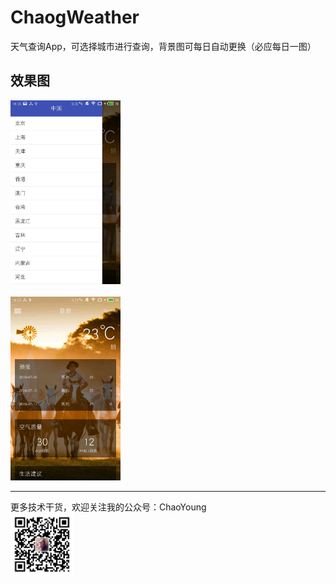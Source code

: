 # ChaogWeather
天气查询App，可选择城市进行查询，背景图可每日自动更换（必应每日一图）
## 效果图
<div>
<img src="https://github.com/yangxch/ChaogWeather/raw/master/screenshot/city.jpg" width="35%" height="35%">
  <br><br>
<img src="https://github.com/yangxch/ChaogWeather/raw/master/screenshot/weather.jpg" width="35%" height="35%">
</div>

***
更多技术干货，欢迎关注我的公众号：ChaoYoung
<br><img src="https://github.com/yangxch/ChaogWeather/raw/master/screenshot/qrcode_chaoyoung.jpg" width="20%" height="20%">
